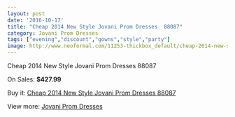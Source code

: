 ```yaml
---
layout: post
date: '2016-10-17'
title: "Cheap 2014 New Style Jovani Prom Dresses  88087"
category: Jovani Prom Dresses
tags: ["evening","discount","gowns","style","party"]
image: http://www.neoformal.com/11253-thickbox_default/cheap-2014-new-style-jovani-prom-dresses-88087.jpg
---
```

Cheap 2014 New Style Jovani Prom Dresses  88087

On Sales: **$427.99**
<a href="https://www.neoformal.com/en/jovani-prom-dresses-2014/4007-cheap-2014-new-style-jovani-prom-dresses-88087.html"><amp-img layout="responsive" width="600" height="600" src="//www.neoformal.com/11253-thickbox_default/cheap-2014-new-style-jovani-prom-dresses-88087.jpg" alt="Cheap 2014 New Style Jovani Prom Dresses  88087 0" /></a>
<a href="https://www.neoformal.com/en/jovani-prom-dresses-2014/4007-cheap-2014-new-style-jovani-prom-dresses-88087.html"><amp-img layout="responsive" width="600" height="600" src="//www.neoformal.com/11254-thickbox_default/cheap-2014-new-style-jovani-prom-dresses-88087.jpg" alt="Cheap 2014 New Style Jovani Prom Dresses  88087 1" /></a>

Buy it: [Cheap 2014 New Style Jovani Prom Dresses  88087](https://www.neoformal.com/en/jovani-prom-dresses-2014/4007-cheap-2014-new-style-jovani-prom-dresses-88087.html "Cheap 2014 New Style Jovani Prom Dresses  88087")

View more: [Jovani Prom Dresses](https://www.neoformal.com/en/53-jovani-prom-dresses-2014 "Jovani Prom Dresses")